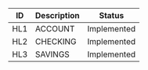 ID |  Description                 | Status  |  
-------|------------------------|------|
HL1 | ACCOUNT       |Implemented   |
HL2 | CHECKING       |Implemented   |
HL3 | SAVINGS    |Implemented   |
